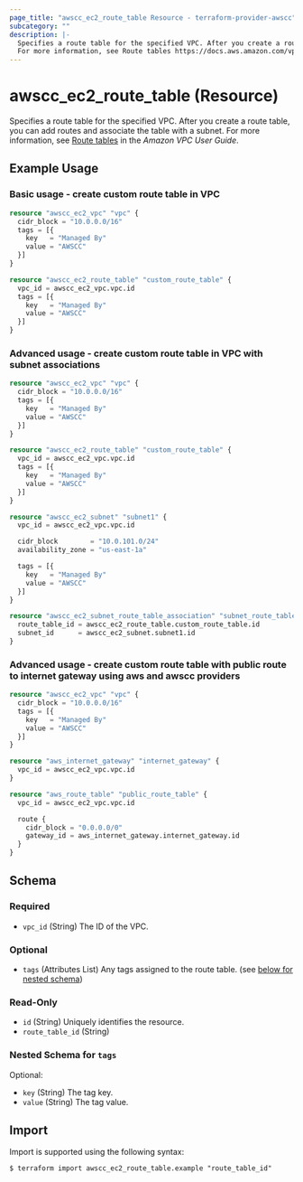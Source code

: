 ```yaml
---
page_title: "awscc_ec2_route_table Resource - terraform-provider-awscc"
subcategory: ""
description: |-
  Specifies a route table for the specified VPC. After you create a route table, you can add routes and associate the table with a subnet.
  For more information, see Route tables https://docs.aws.amazon.com/vpc/latest/userguide/VPC_Route_Tables.html in the Amazon VPC User Guide.
---
```


# awscc_ec2_route_table (Resource)

Specifies a route table for the specified VPC. After you create a route table, you can add routes and associate the table with a subnet.
 For more information, see [Route tables](https://docs.aws.amazon.com/vpc/latest/userguide/VPC_Route_Tables.html) in the *Amazon VPC User Guide*.

## Example Usage

### Basic usage - create custom route table in VPC
```terraform
resource "awscc_ec2_vpc" "vpc" {
  cidr_block = "10.0.0.0/16"
  tags = [{
    key   = "Managed By"
    value = "AWSCC"
  }]
}

resource "awscc_ec2_route_table" "custom_route_table" {
  vpc_id = awscc_ec2_vpc.vpc.id
  tags = [{
    key   = "Managed By"
    value = "AWSCC"
  }]
}
```

### Advanced usage - create custom route table in VPC with subnet associations
```terraform
resource "awscc_ec2_vpc" "vpc" {
  cidr_block = "10.0.0.0/16"
  tags = [{
    key   = "Managed By"
    value = "AWSCC"
  }]
}

resource "awscc_ec2_route_table" "custom_route_table" {
  vpc_id = awscc_ec2_vpc.vpc.id
  tags = [{
    key   = "Managed By"
    value = "AWSCC"
  }]
}

resource "awscc_ec2_subnet" "subnet1" {
  vpc_id = awscc_ec2_vpc.vpc.id

  cidr_block        = "10.0.101.0/24"
  availability_zone = "us-east-1a"

  tags = [{
    key   = "Managed By"
    value = "AWSCC"
  }]
}

resource "awscc_ec2_subnet_route_table_association" "subnet_route_table_association" {
  route_table_id = awscc_ec2_route_table.custom_route_table.id
  subnet_id      = awscc_ec2_subnet.subnet1.id
}
```

### Advanced usage - create custom route table with public route to internet gateway using aws and awscc providers
```terraform
resource "awscc_ec2_vpc" "vpc" {
  cidr_block = "10.0.0.0/16"
  tags = [{
    key   = "Managed By"
    value = "AWSCC"
  }]
}

resource "aws_internet_gateway" "internet_gateway" {
  vpc_id = awscc_ec2_vpc.vpc.id
}

resource "aws_route_table" "public_route_table" {
  vpc_id = awscc_ec2_vpc.vpc.id

  route {
    cidr_block = "0.0.0.0/0"
    gateway_id = aws_internet_gateway.internet_gateway.id
  }
}
```

<!-- schema generated by tfplugindocs -->
## Schema

### Required

- `vpc_id` (String) The ID of the VPC.

### Optional

- `tags` (Attributes List) Any tags assigned to the route table. (see [below for nested schema](#nestedatt--tags))

### Read-Only

- `id` (String) Uniquely identifies the resource.
- `route_table_id` (String)

<a id="nestedatt--tags"></a>
### Nested Schema for `tags`

Optional:

- `key` (String) The tag key.
- `value` (String) The tag value.

## Import

Import is supported using the following syntax:

```shell
$ terraform import awscc_ec2_route_table.example "route_table_id"
```
